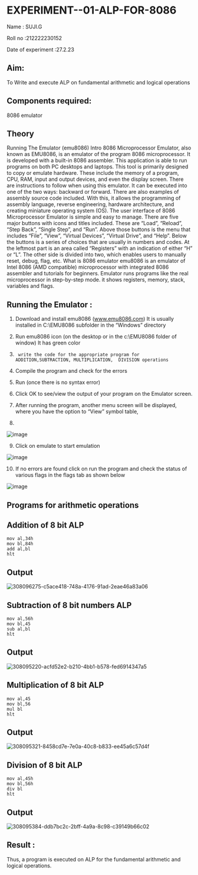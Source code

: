 # EXPERIMENT--01-ALP-FOR-8086
Name : SUJI.G

Roll no :212222230152

Date of experiment :27.2.23

## Aim: 
To Write and execute ALP on fundamental arithmetic and logical operations
## Components required:
8086  emulator 
## Theory 
Running The Emulator (emu8086) Intro 8086 Microprocessor Emulator, also known as EMU8086, is an emulator of the program 8086 microprocessor. It is developed with a built-in 8086 assembler. This application is able to run programs on both PC desktops and laptops. This tool is primarily designed to copy or emulate hardware. These include the memory of a program, CPU, RAM, input and output devices, and even the display screen. There are instructions to follow when using this emulator. It can be executed into one of the two ways: backward or forward. There are also examples of assembly source code included. With this, it allows the programming of assembly language, reverse engineering, hardware architecture, and creating miniature operating system (OS). The user interface of 8086 Microprocessor Emulator is simple and easy to manage. There are five major buttons with icons and titles included. These are “Load”, “Reload”, “Step Back”, “Single Step”, and “Run”. Above those buttons is the menu that includes “File”, “View”, “Virtual Devices”, “Virtual Drive”, and “Help”. Below the buttons is a series of choices that are usually in numbers and codes. At the leftmost part is an area called “Registers” with an indication of either “H” or “L”. The other side is divided into two, which enables users to manually reset, debug, flag, etc. What is 8086 emulator emu8086 is an emulator of Intel 8086 (AMD compatible) microprocessor with integrated 8086 assembler and tutorials for beginners. Emulator runs programs like the real microprocessor in step-by-step mode. it shows registers, memory, stack, variables and flags.


 ## Running the Emulator :
1.	Download and install emu8086 (www.emu8086.com) It is usually installed in C:\EMU8086 subfolder in the “Windows” directory
2.	  Run  emu8086 icon (on the desktop or in the c:\EMU8086 folder of window) It has green color 
 
 
3.		write the code for the appropriate program for ADDITION,SUBTRACTION, MULTIPLICATION,  DIVISION operations 

4.	 Compile the program and check for the errors 
5.	Run (once there is no syntax error) 

6.	Click OK to see/view the output of your program on the Emulator screen. 


7.	After running the program, another menu screen will be displayed, where you have the option to “View” symbol table,
8.	 


![image](https://user-images.githubusercontent.com/36288975/189273263-d65baae9-4b8f-4723-afb3-c0ffa4052b04.png)











9.	Click on emulate to start emulation 








![image](https://user-images.githubusercontent.com/36288975/189273273-9bb36ec1-e2e8-4892-8d35-37707332bfdc.png)








10.	If no errors are found click on run the program and check the status of various flags in the flags tab as shown below 






![image](https://user-images.githubusercontent.com/36288975/189273277-113a2a33-4a40-4ff8-95a5-ecd3a1f504fe.png)







## Programs for arithmetic  operations

## Addition  of 8 bit ALP 
```
mov al,34h
mov bl,84h
add al,bl
hlt
```
## Output  
![308096275-c5ace418-748a-4176-91ad-2eae46a83a06](https://github.com/sujigunasekar/EXPERIMENT--01-ALP-FOR-8086/assets/119559822/487b1f5b-47ae-470c-bc84-73a208e77657)

## Subtraction   of 8 bit numbers  ALP 
```
mov al,56h
mov bl,45
sub al,bl
hlt
```
## Output  
![308095220-acfd52e2-b210-4bb1-b578-fed6914347a5](https://github.com/sujigunasekar/EXPERIMENT--01-ALP-FOR-8086/assets/119559822/00b16a40-0e3c-4eeb-aa1c-b8ea09dee4b5)

## Multiplication of 8 bit ALP 
```
mov al,45
mov bl,56
mul bl
hlt
```
## Output  
![308095321-8458cd7e-7e0a-40c8-b833-ee45a6c57d4f](https://github.com/sujigunasekar/EXPERIMENT--01-ALP-FOR-8086/assets/119559822/e29a82f1-cf99-4019-8358-33d9b9549b7b)



## Division of 8 bit ALP 
```
mov al,45h
mov bl,56h
div bl
hlt
```
## Output  
![308095384-ddb7bc2c-2bff-4a9a-8c98-c39149b66c02](https://github.com/sujigunasekar/EXPERIMENT--01-ALP-FOR-8086/assets/119559822/7fd97387-900d-49ad-8ff3-9e7236355521)


## Result :

 
Thus, a program is executed on ALP for the fundamental arithmetic and logical operations.







